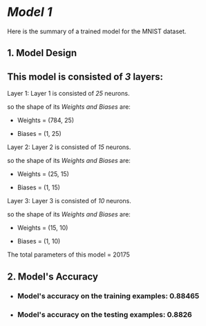 # ***Model 1***

Here is the summary of a trained model for the MNIST dataset.

## **1. Model Design**
## This model is consisted of *3* layers:

Layer 1: 
Layer 1 is consisted of *25* neurons.

so the shape of its *Weights and Biases* are: 

 - Weights = (784, 25)

- Biases = (1, 25)

Layer 2: 
Layer 2 is consisted of *15* neurons.

so the shape of its *Weights and Biases* are: 

 - Weights = (25, 15)

- Biases = (1, 15)

Layer 3: 
Layer 3 is consisted of *10* neurons.

so the shape of its *Weights and Biases* are: 

 - Weights = (15, 10)

- Biases = (1, 10)

The total parameters of this model = 20175
## **2. Model's Accuracy**
- ### Model's accuracy on the training examples:                 0.88465
- ### Model's accuracy on the testing examples:                 0.8826
